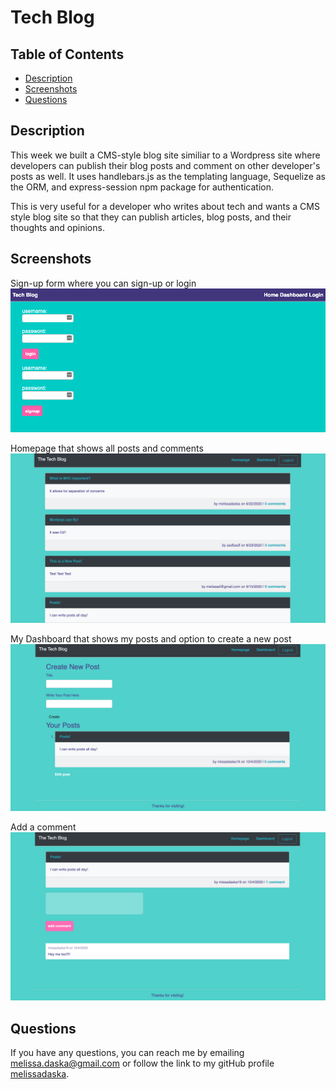 # Tech Blog

  ## Table of Contents
  
  * [Description](#description)
  * [Screenshots](#screenshots)
  * [Questions](#questions)

## Description

This week we built a CMS-style blog site similiar to a Wordpress site where developers can publish their blog posts and comment on other developer's posts as well. It uses handlebars.js as the templating language, Sequelize as the ORM, and express-session npm package for authentication.

This is very useful for a developer who writes about tech and wants a CMS style blog site so that they can publish articles, blog posts, and their thoughts and opinions.

## Screenshots

Sign-up form where you can sign-up or login
![Sign-Up](./public/assets/signup_form.png)

Homepage that shows all posts and comments
![Homepage](./public/assets/allposts.png)

My Dashboard that shows my posts and option to create a new post
![My Dashboard](./public/assets/myposts.png)

Add a comment
![Edit Post](./public/assets/comment.png)


## Questions
If you have any questions, you can reach me by emailing [melissa.daska@gmail.com](mailto:melissa.daska@gmail.com) or follow the link to my gitHub profile [melissadaska](https://github.com/melissadaska).

